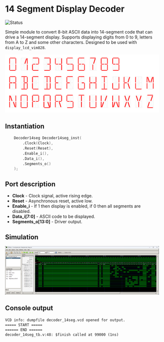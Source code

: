 # 14 Segment Display Decoder

![Status](https://img.shields.io/badge/STATUS-READY-green.svg)

Simple module to convert 8-bit ASCII data into 14-segment code that can drive a 14-segment display. Supports displaying digits from 0 to 9, letters from A to Z and some other characters. Designed to be used with `display_lcd_vim828`.

![Font](font.png "Font")

## Instantiation

```verilog
	Decoder14seg Decoder14seg_inst(
		.Clock(Clock),
		.Reset(Reset),
		.Enable_i(),
		.Data_i(),
		.Segments_o()
	);
```

## Port description

+ **Clock** - Clock signal, active rising edge.
+ **Reset** - Asynchronous reset, active low.
+ **Enable_i** - If 1 then display is enabled, if 0 then all segments are disabled.
+ **Data_i[7:0]** - ASCII code to be displayed.
+ **Segments_o[13:0]** - Driver output.
    
## Simulation

![Simulation](simulation.png "Simulation")

## Console output

	VCD info: dumpfile decoder_14seg.vcd opened for output.
	===== START =====
	====== END ======
	decoder_14seg_tb.v:48: $finish called at 99000 (1ns)
